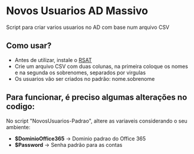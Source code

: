 # Novos Usuarios AD Massivo
 Script para criar varios usuarios no AD com base num arquivo CSV


## Como usar?
* Antes de utilizar, instale o [RSAT](https://support.microsoft.com/pt-br/help/2693643/remote-server-administration-tools-rsat-for-windows-operating-systems)
* Crie um arquivo CSV com duas colunas, na primeira coloque os nomes e na segunda os sobrenomes, separados por virgulas
* Os usuarios vão ser criados no padrão: nome.sobrenome


## Para funcionar, é preciso algumas alterações no codigo: 
No script "NovosUsuarios-Padrao", altere as variaveis considerando o seu ambiente: 
* **$DominioOffice365** -> Dominio padrao do Office 365
* **$Password** -> Senha padrão para as contas
